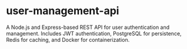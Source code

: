 # user-management-api
A Node.js and Express-based REST API for user authentication and management. Includes JWT authentication, PostgreSQL for persistence, Redis for caching, and Docker for containerization.
